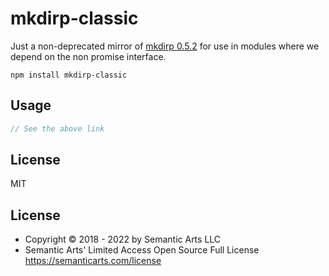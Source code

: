 # mkdirp-classic

Just a non-deprecated mirror of [mkdirp 0.5.2](https://github.com/substack/node-mkdirp/tree/0.5.1)
for use in modules where we depend on the non promise interface.

```
npm install mkdirp-classic
```

## Usage

``` js
// See the above link
```

## License

MIT

## License

- Copyright © 2018 - 2022 by Semantic Arts LLC
- Semantic Arts' Limited Access Open Source Full License https://semanticarts.com/license
